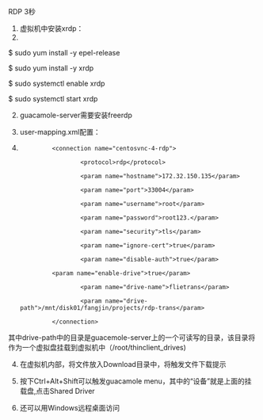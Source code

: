 RDP  3秒

1. 虚拟机中安装xrdp：
2. 
$ sudo yum install -y epel-release

$ sudo yum install -y xrdp

$ sudo systemctl enable xrdp

$ sudo systemctl start xrdp

2. guacamole-server需要安装freerdp

3. user-mapping.xml配置：
4. 
                <connection name="centosvnc-4-rdp">
	
                        <protocol>rdp</protocol>
	
                        <param name="hostname">172.32.150.135</param>
			
                        <param name="port">33004</param>
			
                        <param name="username">root</param>
			
                        <param name="password">root123.</param>
			
                        <param name="security">tls</param>
			
                        <param name="ignore-cert">true</param>
			
                        <param name="disable-auth">true</param>
			
		        <param name="enable-drive">true</param>
			
                        <param name="drive-name">flietrans</param>
			
                        <param name="drive-path">/mnt/disk01/fangjin/projects/rdp-trans</param>
			
                </connection>
		
其中drive-path中的目录是guacemole-server上的一个可读写的目录，该目录将作为一个虚拟盘挂载到虚拟机中（/root/thinclient_drives)

4. 在虚拟机内部，将文件放入Download目录中，将触发文件下载提示

5. 按下Ctrl+Alt+Shift可以触发guacamole menu，其中的“设备”就是上面的挂载盘,点击Shared Driver

6. 还可以用Windows远程桌面访问



